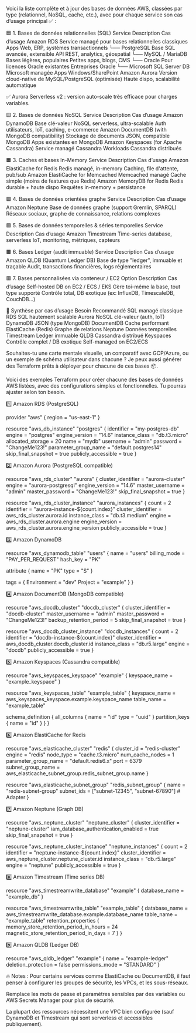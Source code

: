 Voici la liste complète et à jour des bases de données AWS, classées par type (relationnel, NoSQL, cache, etc.), avec pour chaque service son cas d’usage principal ✅ :

🟦 1. Bases de données relationnelles (SQL)
Service	Description	Cas d’usage
Amazon RDS	Service managé pour bases relationnelles classiques	Apps Web, ERP, systèmes transactionnels
└── PostgreSQL	Base SQL avancée, extensible	API REST, analytics, géospatial
└── MySQL / MariaDB	Bases légères, populaires	Petites apps, blogs, CMS
└── Oracle	Pour licences Oracle existantes	Entreprises Oracle
└── Microsoft SQL Server	DB Microsoft managée	Apps Windows/SharePoint
Amazon Aurora	Version cloud-native de MySQL/PostgreSQL (optimisée)	Haute dispo, scalabilité automatique

✅ Aurora Serverless v2 : version auto-scale très efficace pour charges variables.

🟨 2. Bases de données NoSQL
Service	Description	Cas d’usage
Amazon DynamoDB	Base clé-valeur NoSQL serverless, ultra-scalable	Auth utilisateurs, IoT, caching, e-commerce
Amazon DocumentDB (with MongoDB compatibility)	Stockage de documents JSON, compatible MongoDB	Apps existantes en MongoDB
Amazon Keyspaces (for Apache Cassandra)	Service managé Cassandra	Workloads Cassandra distribués

🟧 3. Caches et bases In-Memory
Service	Description	Cas d’usage
Amazon ElastiCache for Redis	Redis managé, in-memory	Caching, file d'attente, pub/sub
Amazon ElastiCache for Memcached	Memcached managé	Cache simple (moins de features que Redis)
Amazon MemoryDB for Redis	Redis durable + haute dispo	Requêtes in-memory + persistance

🟪 4. Bases de données orientées graphe
Service	Description	Cas d’usage
Amazon Neptune	Base de données graphe (support Gremlin, SPARQL)	Réseaux sociaux, graphe de connaissance, relations complexes

🟩 5. Bases de données temporelles & séries temporelles
Service	Description	Cas d’usage
Amazon Timestream	Time-series database, serverless	IoT, monitoring, métriques, capteurs

🟫 6. Bases Ledger (audit immuable)
Service	Description	Cas d’usage
Amazon QLDB (Quantum Ledger DB)	Base de type "ledger", immuable et traçable	Audit, transactions financières, logs réglementaires

🟥 7. Bases personnalisées via conteneur / EC2
Option	Description	Cas d’usage
Self-hosted DB on EC2 / ECS / EKS	Gère toi-même la base, tout type supporté	Contrôle total, DB exotique (ex: InfluxDB, TimescaleDB, CouchDB...)

🧠 Synthèse par cas d’usage
Besoin	Recommandé
SQL managé classique	RDS
SQL hautement scalable	Aurora
NoSQL clé-valeur (auth, IoT)	DynamoDB
JSON (type MongoDB)	DocumentDB
Cache performant	ElastiCache (Redis)
Graphe de relations	Neptune
Données temporelles	Timestream
Ledger immuable	QLDB
Cassandra distribué	Keyspaces
Contrôle complet / DB exotique	Self-managed on EC2/ECS

Souhaites-tu une carte mentale visuelle, un comparatif avec GCP/Azure, ou un exemple de schéma utilisateur dans chacune ? Je peux aussi générer des Terraform prêts à déployer pour chacune de ces bases 📦.


Voici des exemples Terraform pour créer chacune des bases de données AWS listées, avec des configurations simples et fonctionnelles. Tu pourras ajuster selon ton besoin.

1️⃣ Amazon RDS (PostgreSQL)
 
provider "aws" {
  region = "us-east-1"
}

resource "aws_db_instance" "postgres" {
  identifier         = "my-postgres-db"
  engine             = "postgres"
  engine_version     = "14.6"
  instance_class     = "db.t3.micro"
  allocated_storage  = 20
  name               = "mydb"
  username           = "admin"
  password           = "ChangeMe123!"
  parameter_group_name = "default.postgres14"
  skip_final_snapshot = true
  publicly_accessible = true
}

2️⃣ Amazon Aurora (PostgreSQL compatible)
 
resource "aws_rds_cluster" "aurora" {
  cluster_identifier      = "aurora-cluster"
  engine                  = "aurora-postgresql"
  engine_version          = "14.6"
  master_username         = "admin"
  master_password         = "ChangeMe123!"
  skip_final_snapshot     = true
}

resource "aws_rds_cluster_instance" "aurora_instances" {
  count                   = 2
  identifier              = "aurora-instance-${count.index}"
  cluster_identifier      = aws_rds_cluster.aurora.id
  instance_class          = "db.t3.medium"
  engine                  = aws_rds_cluster.aurora.engine
  engine_version          = aws_rds_cluster.aurora.engine_version
  publicly_accessible     = true
}

3️⃣ Amazon DynamoDB
 
resource "aws_dynamodb_table" "users" {
  name         = "users"
  billing_mode = "PAY_PER_REQUEST"
  hash_key     = "PK"

  attribute {
    name = "PK"
    type = "S"
  }

  tags = {
    Environment = "dev"
    Project     = "example"
  }
}

4️⃣ Amazon DocumentDB (MongoDB compatible)
 
resource "aws_docdb_cluster" "docdb_cluster" {
  cluster_identifier      = "docdb-cluster"
  master_username         = "admin"
  master_password         = "ChangeMe123!"
  backup_retention_period = 5
  skip_final_snapshot     = true
}

resource "aws_docdb_cluster_instance" "docdb_instances" {
  count                   = 2
  identifier              = "docdb-instance-${count.index}"
  cluster_identifier      = aws_docdb_cluster.docdb_cluster.id
  instance_class          = "db.r5.large"
  engine                  = "docdb"
  publicly_accessible     = true
}

5️⃣ Amazon Keyspaces (Cassandra compatible)
 
resource "aws_keyspaces_keyspace" "example" {
  keyspace_name = "example_keyspace"
}

resource "aws_keyspaces_table" "example_table" {
  keyspace_name = aws_keyspaces_keyspace.example.keyspace_name
  table_name    = "example_table"

  schema_definition {
    all_columns {
      name = "id"
      type = "uuid"
    }
    partition_keys {
      name = "id"
    }
  }
}

6️⃣ Amazon ElastiCache for Redis
 
resource "aws_elasticache_cluster" "redis" {
  cluster_id           = "redis-cluster"
  engine               = "redis"
  node_type            = "cache.t3.micro"
  num_cache_nodes      = 1
  parameter_group_name = "default.redis6.x"
  port                 = 6379
  subnet_group_name    = aws_elasticache_subnet_group.redis_subnet_group.name
}

resource "aws_elasticache_subnet_group" "redis_subnet_group" {
  name       = "redis-subnet-group"
  subnet_ids = ["subnet-12345", "subnet-67890"] # Adapter
}

7️⃣ Amazon Neptune (Graph DB)
 
resource "aws_neptune_cluster" "neptune_cluster" {
  cluster_identifier = "neptune-cluster"
  iam_database_authentication_enabled = true
  skip_final_snapshot = true
}

resource "aws_neptune_cluster_instance" "neptune_instances" {
  count             = 2
  identifier        = "neptune-instance-${count.index}"
  cluster_identifier = aws_neptune_cluster.neptune_cluster.id
  instance_class    = "db.r5.large"
  engine            = "neptune"
  publicly_accessible = true
}

8️⃣ Amazon Timestream (Time series DB)
 
resource "aws_timestreamwrite_database" "example" {
  database_name = "example_db"
}

resource "aws_timestreamwrite_table" "example_table" {
  database_name = aws_timestreamwrite_database.example.database_name
  table_name    = "example_table"
  retention_properties {
    memory_store_retention_period_in_hours = 24
    magnetic_store_retention_period_in_days = 7
  }
}

9️⃣ Amazon QLDB (Ledger DB)
 
resource "aws_qldb_ledger" "example" {
  name                  = "example-ledger"
  deletion_protection    = false
  permissions_mode      = "STANDARD"
}

🔥 Notes :
Pour certains services comme ElastiCache ou DocumentDB, il faut penser à configurer les groupes de sécurité, les VPCs, et les sous-réseaux.

Remplace les mots de passe et paramètres sensibles par des variables ou AWS Secrets Manager pour plus de sécurité.

La plupart des ressources nécessitent une VPC bien configurée (sauf DynamoDB et Timestream qui sont serverless et accessibles publiquement).